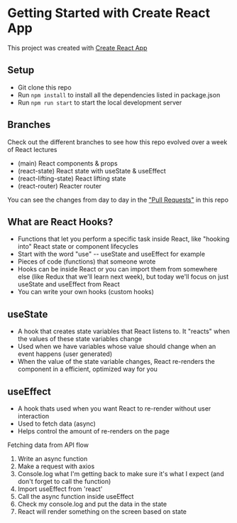 # Getting Started with Create React App

This project was created with [Create React App](https://github.com/facebook/create-react-app)

## Setup

- Git clone this repo
- Run `npm install` to install all the dependencies listed in package.json
- Run `npm run start` to start the local development server

## Branches

Check out the different branches to see how this repo evolved over a week of React lectures

- (main) React components & props
- (react-state) React state with useState & useEffect
- (react-lifting-state) React lifting state
- (react-router) Reacter router

You can see the changes from day to day in the ["Pull Requests"](https://github.com/TechmongersNL/fs04-react/pulls) in this repo

## What are React Hooks?

- Functions that let you perform a specific task inside React, like "hooking into" React state or component lifecycles
- Start with the word "use" -- useState and useEffect for example
- Pieces of code (functions) that someone wrote
- Hooks can be inside React or you can import them from somewhere else (like Redux that we'll learn next week), but today we'll focus on just useState and useEffect from React
- You can write your own hooks (custom hooks)

## useState

- A hook that creates state variables that React listens to. It "reacts" when the values of these state variables change
- Used when we have variables whose value should change when an event happens (user generated)
- When the value of the state variable changes, React re-renders the component in a efficient, optimized way for you

## useEffect

- A hook thats used when you want React to re-render without user interaction
- Used to fetch data (async)
- Helps control the amount of re-renders on the page

Fetching data from API flow

1. Write an async function
2. Make a request with axios
3. Console.log what I'm getting back to make sure it's what I expect (and don't forget to call the function)
4. Import useEffect from 'react'
5. Call the async function inside useEffect
6. Check my console.log and put the data in the state
7. React will render something on the screen based on state
